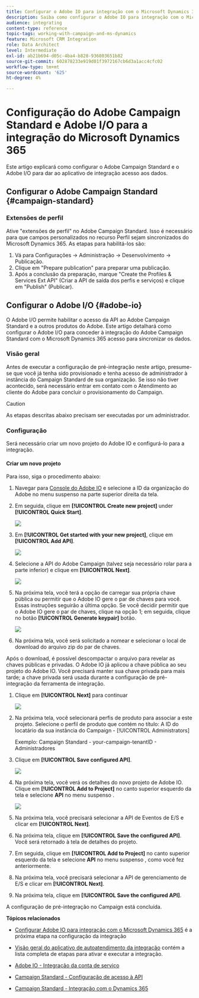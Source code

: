 ```yaml
---
title: Configurar o Adobe IO para integração com o Microsoft Dynamics 365
description: Saiba como configurar o Adobe IO para integração com o Microsoft Dynamics 365.
audience: integrating
content-type: reference
topic-tags: working-with-campaign-and-ms-dynamics
feature: Microsoft CRM Integration
role: Data Architect
level: Intermediate
exl-id: ab21b694-d05c-4ba4-b828-936803651b82
source-git-commit: 602878233e919d01f3972167cb6d3a1acc4cfc02
workflow-type: tm+mt
source-wordcount: '625'
ht-degree: 4%

---
```


# Configuração do Adobe Campaign Standard e Adobe I/O para a integração do Microsoft Dynamics 365

Este artigo explicará como configurar o Adobe Campaign Standard e o Adobe I/O para dar ao aplicativo de integração acesso aos dados.

## Configurar o Adobe Campaign Standard {#campaign-standard}

### Extensões de perfil

Ative &quot;extensões de perfil&quot; no Adobe Campaign Standard.   Isso é necessário para que campos personalizados no recurso Perfil sejam sincronizados do Microsoft Dynamics 365.   As etapas para habilitá-los são:

1. Vá para Configurações -> Administração -> Desenvolvimento -> Publicação.
1. Clique em &quot;Prepare publication&quot; para preparar uma publicação.
1. Após a conclusão da preparação, marque &quot;Create the Profiles &amp; Services Ext API&quot; (Criar a API de saída dos perfis e serviços) e clique em &quot;Publish&quot; (Publicar).

## Configurar o Adobe I/O {#adobe-io}

O Adobe I/O permite habilitar o acesso da API ao Adobe Campaign Standard e a outros produtos do Adobe.   Este artigo detalhará como configurar o Adobe I/O para conceder à integração do Adobe Campaign Standard com o Microsoft Dynamics 365 acesso para sincronizar os dados.

### Visão geral

Antes de executar a configuração de pré-integração neste artigo, presume-se que você já tenha sido provisionado e tenha acesso de administrador à instância do Campaign Standard de sua organização.  Se isso não tiver acontecido, será necessário entrar em contato com o Atendimento ao cliente do Adobe para concluir o provisionamento do Campaign.

>[!CAUTION]
>
>As etapas descritas abaixo precisam ser executadas por um administrador.

### Configuração

Será necessário criar um novo projeto do Adobe IO e configurá-lo para a integração.

#### Criar um novo projeto

Para isso, siga o procedimento abaixo:

1. Navegar para [Console do Adobe IO](https://console.adobe.io/home#) e selecione a ID da organização do Adobe no menu suspenso na parte superior direita da tela.

1. Em seguida, clique em **[!UICONTROL Create new project]** under **[!UICONTROL Quick Start]**.

   ![](assets/adobeIO1.png)

1. Em **[!UICONTROL Get started with your new project]**, clique em **[!UICONTROL Add API]**.

   ![](assets/adobeIO2.png)

1. Selecione a API do Adobe Campaign (talvez seja necessário rolar para a parte inferior) e clique em **[!UICONTROL Next]**.

   ![](assets/adobeIO3.png)

1. Na próxima tela, você terá a opção de carregar sua própria chave pública ou permitir que o Adobe IO gere o par de chaves para você. Essas instruções seguirão a última opção. Se você decidir permitir que o Adobe IO gere o par de chaves, clique na opção 1; em seguida, clique no botão **[!UICONTROL Generate keypair]** botão.

   ![](assets/adobeIO4.png)

1. Na próxima tela, você será solicitado a nomear e selecionar o local de download do arquivo zip do par de chaves.

Após o download, é possível descompactar o arquivo para revelar as chaves públicas e privadas. O Adobe IO já aplicou a chave pública ao seu projeto do Adobe IO. Você precisará manter sua chave privada para mais tarde; a chave privada será usada durante a configuração de pré-integração da ferramenta de integração.

1. Clique em **[!UICONTROL Next]** para continuar

   ![](assets/adobeIO5.png)

1. Na próxima tela, você selecionará perfis de produto para associar a este projeto. Selecione o perfil de produto que contém no título: A ID do locatário da sua instância do Campaign - [!UICONTROL Administrators]

   Exemplo: Campaign Standard - your-campaign-tenantID - Administradores

1. Clique em **[!UICONTROL Save configured API]**.

   ![](assets/adobeIO6.png)

1. Na próxima tela, você verá os detalhes do novo projeto de Adobe IO. Clique em **[!UICONTROL Add to Project]** no canto superior esquerdo da tela e selecione **API** no menu suspenso .

   ![](assets/adobeIO7.png)

1. Na próxima tela, você precisará selecionar a API de Eventos de E/S e clicar em **[!UICONTROL Next]**.

1. Na próxima tela, clique em **[!UICONTROL Save the configured API]**.  Você será retornado à tela de detalhes do projeto.

1. Em seguida, clique em **[!UICONTROL Add to Project]** no canto superior esquerdo da tela e selecione **API** no menu suspenso , como você fez anteriormente.

1. Na próxima tela, você precisará selecionar a API de gerenciamento de E/S e clicar em **[!UICONTROL Next]**.

1. Na próxima tela, clique em **[!UICONTROL Save the configured API]**.

A configuração de pré-integração no Campaign está concluída.

**Tópicos relacionados**

* [Configurar Adobe IO para integração com o Microsoft Dynamics 365](../../integrating/using/d365-acs-configure-adobe-io.md) é a próxima etapa na configuração da integração
* [Visão geral do aplicativo de autoatendimento da integração](../../integrating/using/d365-acs-self-service-app-quick-start-guide.md) contém a lista completa de etapas para ativar e executar a integração.


* [Adobe IO - Integração da conta de serviço](https://www.adobe.io/authentication/auth-methods.html#!AdobeDocs/adobeio-auth/master/AuthenticationOverview/ServiceAccountIntegration.md)
* [Campaign Standard - Configuração de acesso à API](../../api/using/setting-up-api-access.md)
* [Campaign Standard - Integração com o Dynamics 365](../../integrating/using/d365-acs-configure-d365.md)
